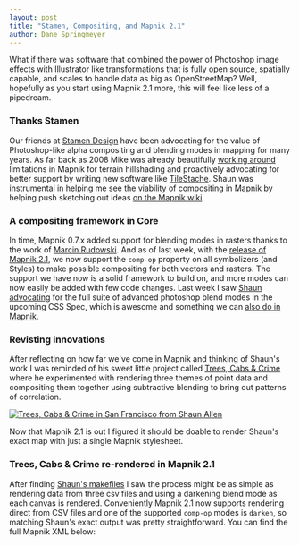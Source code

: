 ```yaml
---
layout: post
title: "Stamen, Compositing, and Mapnik 2.1"
author: Dane Springmeyer
---
```


What if there was software that combined the power of Photoshop image effects with Illustrator like transformations that is fully open source, spatially capable, and scales to handle data as big as OpenStreetMap? Well, hopefully as you start using Mapnik 2.1 more, this will feel like less of a pipedream.

### Thanks Stamen

Our friends at [Stamen Design](http://stamen.com) have been advocating for the value of Photoshop-like alpha compositing and blending modes in mapping for many years. As far back as 2008 Mike was already beautifully [working around](http://mike.teczno.com/notes/hillshading.html) limitations in Mapnik for terrain hillshading and proactively advocating for better support by writing new software like [TileStache](http://permalink.gmane.org/gmane.comp.gis.mapnik.devel/518). Shaun was instrumental in helping me see the viability of compositing in Mapnik by helping push sketching out ideas [on the Mapnik wiki](https://github.com/mapnik/mapnik/wiki/Ideas_Compositing).

### A compositing framework in Core

In time, Mapnik 0.7.x added support for blending modes in rasters thanks to the work of [Marcin Rudowski](http://mapa.ump.waw.pl/ump-www/). And as of last week, with the <a href="news/2012/08/24/release-2.1.0/">release of Mapnik 2.1</a>, we now support the `comp-op` property on all symbolizers (and Styles) to make possible compositing for both vectors and rasters. The support we have now is a solid framework to build on, and more modes can now easily be added with few code changes. Last week I saw [Shaun advocating](http://twitter.com/shawnbot/status/239186880762085377) for the full suite of advanced photoshop blend modes in the upcoming CSS Spec, which is awesome and something we can [also do in Mapnik](https://github.com/mapnik/mapnik/issues/1448).

### Revisting innovations

After reflecting on how far we've come in Mapnik and thinking of Shaun's work I was reminded of his sweet little project called [Trees, Cabs & Crime](http://content.stamen.com/trees-cabs-crime_in_venice) where he experimented with rendering three themes of point data and compositing them together using subtractive blending to bring out patterns of correlation.

<a href="http://content.stamen.com/trees-cabs-crime_in_venice" ><img alt="Trees, Cabs & Crime in San Francisco from Shaun Allen" src="http://farm8.staticflickr.com/7104/7190127927_09965a1701_n.jpg"/></a>

Now that Mapnik 2.1 is out I figured it should be doable to render Shaun's exact map with just a single Mapnik stylesheet.

### Trees, Cabs & Crime re-rendered in Mapnik 2.1

After finding [Shaun's makefiles](https://github.com/shawnbot/concoct/blob/master/Makefile) I saw the process might be as simple as rendering data from three csv files and using a darkening blend mode as each canvas is rendered. Conveniently Mapnik 2.1 now supports rendering direct from CSV files and one of the supported `comp-op` modes is `darken`, so matching Shaun's exact output was pretty straightforward. You can find the full Mapnik XML below:

<script src="https://gist.github.com/3491644.js?file=re-concoct.xml"></script>




